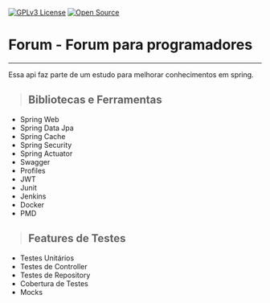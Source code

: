 [![GPLv3 License](https://img.shields.io/badge/License-GPL%20v3-yellow.svg)](https://opensource.org/licenses/)
[![Open Source](https://badges.frapsoft.com/os/v1/open-source.svg?v=103)](https://opensource.org/)

# **Forum - Forum para programadores**

---


Essa api faz parte de um estudo para melhorar conhecimentos em spring.



> ## Bibliotecas e Ferramentas

* Spring Web
* Spring Data Jpa
* Spring Cache
* Spring Security
* Spring Actuator
* Swagger
* Profiles
* JWT
* Junit
* Jenkins
* Docker
* PMD

> ## Features de Testes

* Testes Unitários
* Testes de Controller
* Testes de Repository
* Cobertura de Testes
* Mocks